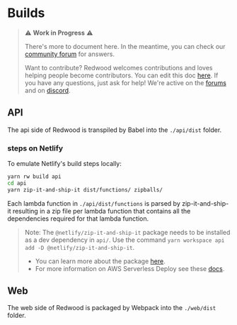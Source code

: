 # Builds

> ⚠ **Work in Progress** ⚠️
>
> There's more to document here. In the meantime, you can check our [community forum](https://community.redwoodjs.com/search?q=yarn%20rw%20build) for answers.
>
> Want to contribute? Redwood welcomes contributions and loves helping people become contributors.
> You can edit this doc [here](https://github.com/redwoodjs/redwoodjs.com/blob/main/docs/builds.md).
> If you have any questions, just ask for help! We're active on the [forums](https://community.redwoodjs.com/c/contributing/9) and on [discord](https://discord.com/channels/679514959968993311/747258086569541703).


## API

The api side of Redwood is transpiled by Babel into the `./api/dist` folder.

### steps on Netlify

To emulate Netlify's build steps locally:

```bash
yarn rw build api
cd api
yarn zip-it-and-ship-it dist/functions/ zipballs/
```

Each lambda function in `./api/dist/functions` is parsed by zip-it-and-ship-it resulting in a zip file per lambda function that contains all the dependencies required for that lambda function.

>Note: The `@netlify/zip-it-and-ship-it` package needs to be installed as a dev dependency in `api/`. Use the command `yarn workspace api add -D @netlify/zip-it-and-ship-it`.
>- You can learn more about the package [here](https://www.npmjs.com/package/@netlify/zip-it-and-ship-it).
>- For more information on AWS Serverless Deploy see these [docs](/docs/deploy/serverless).

## Web

The web side of Redwood is packaged by Webpack into the `./web/dist` folder.
